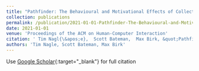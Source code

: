 ```yaml
---
title: "Pathfinder: The Behavioural and Motivational Effects of Collectibles in Gamified Software Training"
collection: publications
permalink: /publication/2021-01-01-Pathfinder-The-Behavioural-and-Motivational-Effects-of-Collectibles-in-Gamified-Software-Training
date: 2021-01-01
venue: 'Proceedings of the ACM on Human-Computer Interaction'
citation: ' Tim Nagl{\&apos;e},  Scott Bateman,  Max Birk, &quot;Pathfinder: The Behavioural and Motivational Effects of Collectibles in Gamified Software Training.&quot; Proceedings of the ACM on Human-Computer Interaction, 2021.'
authors: 'Tim Nagle, Scott Bateman, Max Birk'
---
```

Use [Google Scholar](https://scholar.google.com/scholar?q=Pathfinder:+The+Behavioural+and+Motivational+Effects+of+Collectibles+in+Gamified+Software+Training){:target="_blank"} for full citation